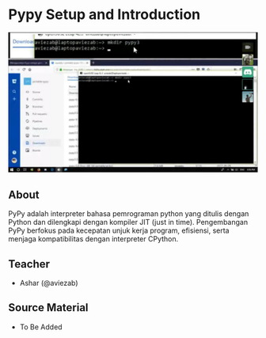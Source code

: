 # Pypy Setup and Introduction

[![](thumbnail/thumbnail.jpeg)](https://drive.google.com/file/d/1Vc5rAtGs94gPwd1EnWo9w8c3muglY_t0/view?usp=sharing)

## About

PyPy adalah interpreter bahasa pemrograman python yang ditulis dengan Python dan dilengkapi dengan kompiler JIT (just in time). Pengembangan PyPy berfokus pada kecepatan unjuk kerja program, efisiensi, serta menjaga kompatibilitas dengan interpreter CPython.


## Teacher

 - Ashar (@aviezab)


## Source Material

  - To Be Added
